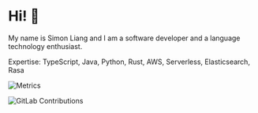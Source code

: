 # Hi! 👋

My name is Simon Liang and I am a software developer and a language technology enthusiast.

Expertise: TypeScript, Java, Python, Rust, AWS, Serverless, Elasticsearch, Rasa

![Metrics](https://metrics.lecoq.io/lhr0909?template=classic&calendar=1&base=header%2C%20activity%2C%20community%2C%20repositories%2C%20metadata&base.indepth=false&base.hireable=false&base.skip=false&calendar=false&calendar.limit=1&config.timezone=Asia%2FSingapore)

![GitLab Contributions](https://www.allgitcontributiongraph.com/justgraphit.svg?gitlab=lhr0909)
